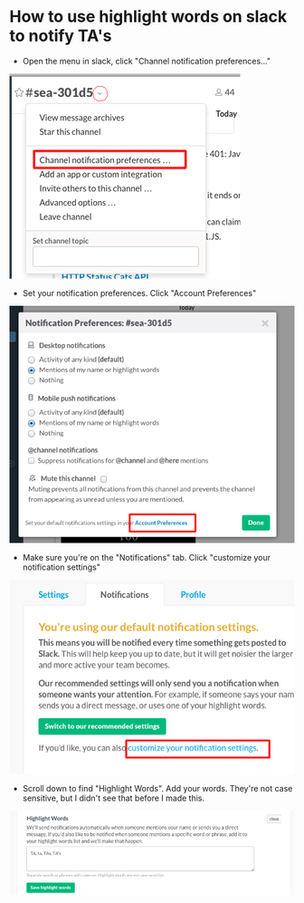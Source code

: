 # How to use highlight words on slack to notify TA's

* Open the menu in slack, click "Channel notification preferences..."

![alt text](img/step1.png "step1")

* Set your notification preferences. Click "Account Preferences"

![alt text](img/step2.png "step2")

* Make sure you're on the "Notifications" tab. Click "customize your notification settings"

![alt text](img/step3.png "step3")

* Scroll down to find "Highlight Words". Add your words. They're not case sensitive, but I didn't see that before I made this.

![alt text](img/step4.png "step4")
